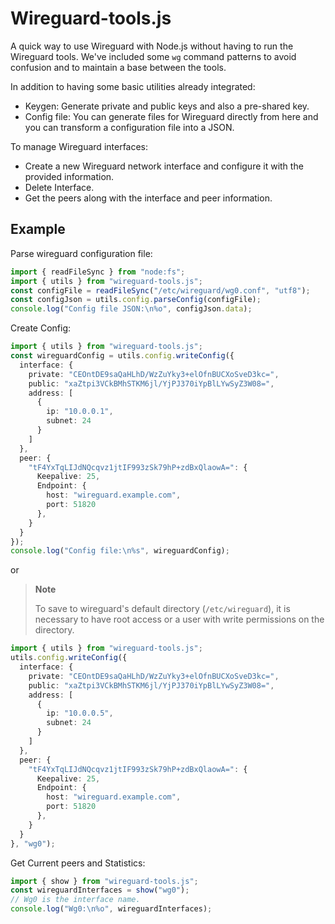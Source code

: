 # Wireguard-tools.js

A quick way to use Wireguard with Node.js without having to run the Wireguard tools. We've included some `wg` command patterns to avoid confusion and to maintain a base between the tools.

In addition to having some basic utilities already integrated:

- Keygen: Generate private and public keys and also a pre-shared key.
- Config file: You can generate files for Wireguard directly from here and you can transform a configuration file into a JSON.

To manage Wireguard interfaces:

- Create a new Wireguard network interface and configure it with the provided information.
- Delete Interface.
- Get the peers along with the interface and peer information.

## Example

Parse wireguard configuration file:

```ts
import { readFileSync } from "node:fs";
import { utils } from "wireguard-tools.js";
const configFile = readFileSync("/etc/wireguard/wg0.conf", "utf8");
const configJson = utils.config.parseConfig(configFile);
console.log("Config file JSON:\n%o", configJson.data);
```

Create Config:

```ts
import { utils } from "wireguard-tools.js";
const wireguardConfig = utils.config.writeConfig({
  interface: {
    private: "CEOntDE9saQaHLhD/WzZuYky3+elOfnBUCXoSveD3kc=",
    public: "xaZtpi3VCkBMhSTKM6jl/YjPJ370iYpBlLYwSyZ3W08=",
    address: [
      {
        ip: "10.0.0.1",
        subnet: 24
      }
    ]
  },
  peer: {
    "tF4YxTqLIJdNQcqvz1jtIF993zSk79hP+zdBxQlaowA=": {
      Keepalive: 25,
      Endpoint: {
        host: "wireguard.example.com",
        port: 51820
      },
    }
  }
});
console.log("Config file:\n%s", wireguardConfig);
```

or

> **Note**
>
> To save to wireguard's default directory (`/etc/wireguard`), it is necessary to have root access or a user with write permissions on the directory.

```ts
import { utils } from "wireguard-tools.js";
utils.config.writeConfig({
  interface: {
    private: "CEOntDE9saQaHLhD/WzZuYky3+elOfnBUCXoSveD3kc=",
    public: "xaZtpi3VCkBMhSTKM6jl/YjPJ370iYpBlLYwSyZ3W08=",
    address: [
      {
        ip: "10.0.0.5",
        subnet: 24
      }
    ]
  },
  peer: {
    "tF4YxTqLIJdNQcqvz1jtIF993zSk79hP+zdBxQlaowA=": {
      Keepalive: 25,
      Endpoint: {
        host: "wireguard.example.com",
        port: 51820
      },
    }
  }
}, "wg0");
```

Get Current peers and Statistics:

```ts
import { show } from "wireguard-tools.js";
const wireguardInterfaces = show("wg0");
// Wg0 is the interface name.
console.log("Wg0:\n%o", wireguardInterfaces);
```
